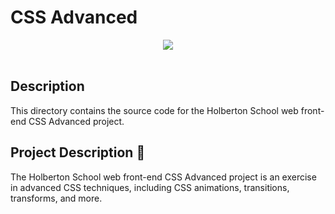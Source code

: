 # CSS Advanced

<div align="center">
  <img src="https://desarrolloweb.com/storage/tag_images/actual/sT1RLpDHzInATuKnDUkwXhKoaIOrtS97gBtgiQ6M.png">
</div>  
<br>

## Description
This directory contains the source code for the Holberton School web front-end CSS Advanced project.

## Project Description :ghost:

The Holberton School web front-end CSS Advanced project is an exercise in advanced CSS techniques, including CSS animations, transitions, transforms, and more.
